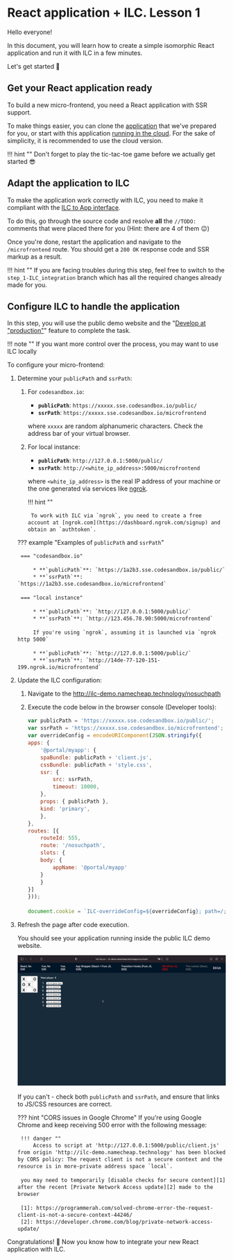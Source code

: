 # React application + ILC. Lesson 1

Hello everyone!

In this document, you will learn how to create a simple isomorphic React application and run it with ILC in a few minutes.

Let's get started 🚀

## Get your React application ready

To build a new micro-frontend, you need a React application with SSR support.

To make things easier, you can clone the [application](https://github.com/StyleT/ilc-learning-react) that we've prepared for you, or start with this application [running in the cloud](https://codesandbox.io/s/github/StyleT/ilc-learning-react). For the sake of simplicity, it is recommended to use the cloud version.

!!! hint ""
    Don't forget to play the tic-tac-toe game before we actually get started 😎

## Adapt the application to ILC

To make the application work correctly with ILC, you need to make it compliant with the [ILC to App interface](https://namecheap.github.io/ilc-sdk/pages/Pages/ilc_app_interface.html).

To do this, go through the source code and resolve **all** the `//TODO:` comments that were placed there for you (Hint: there are 4 of them 😉)

Once you're done, restart the application and navigate to the `/microfrontend` route. You should get a `200 OK` response code and SSR markup as a result.

!!! hint ""
    If you are facing troubles during this step, feel free to switch to the `step_1-ILC_integration` branch which has all the required changes already made for you.

## Configure ILC to handle the application

In this step, you will use the public demo website and the "[Develop at "production"](../../develop_at_production.md)" feature to complete the task.

!!! note ""
    If you want more control over the process, you may want to use ILC locally

To configure your micro-frontend:

1. Determine your `publicPath` and `ssrPath`:

    1. For `codesandbox.io`:
        * **`publicPath`**: `https://xxxxx.sse.codesandbox.io/public/`
        * **`ssrPath`**: `https://xxxxx.sse.codesandbox.io/microfrontend`

        where `xxxxx` are random alphanumeric characters. Check the address bar of your virtual browser.
    
    1. For local instance:
        * **`publicPath`**: `http://127.0.0.1:5000/public/`
        * **`ssrPath`**: `http://<white_ip_address>:5000/microfrontend`
        
        where `<white_ip_address>` is the real IP address of your machine or the one generated via services like [ngrok](https://ngrok.com/).

        !!! hint ""

            To work with ILC via `ngrok`, you need to create a free account at [ngrok.com](https://dashboard.ngrok.com/signup) and obtain an `authtoken`.


    ??? example "Examples of `publicPath` and `ssrPath`"

        === "codesandbox.io"

            * **`publicPath`**: `https://1a2b3.sse.codesandbox.io/public/`
            * **`ssrPath`**: `https://1a2b3.sse.codesandbox.io/microfrontend`

        === "local instance"

            * **`publicPath`**: `http://127.0.0.1:5000/public/`
            * **`ssrPath`**: `http://123.456.78.90:5000/microfrontend`

            If you're using `ngrok`, assuming it is launched via `ngrok http 5000`

            * **`publicPath`**: `http://127.0.0.1:5000/public/`
            * **`ssrPath`**: `http://14de-77-120-151-199.ngrok.io/microfrontend`
        

1. Update the ILC configuration:
    1. Navigate to the http://ilc-demo.namecheap.technology/nosuchpath
    1. Execute the code below in the browser console (Developer tools):

        ```js
        var publicPath = 'https://xxxxx.sse.codesandbox.io/public/';
        var ssrPath = 'https://xxxxx.sse.codesandbox.io/microfrontend';
        var overrideConfig = encodeURIComponent(JSON.stringify({
        apps: {
            '@portal/myapp': {
            spaBundle: publicPath + 'client.js',
            cssBundle: publicPath + 'style.css',
            ssr: {
                src: ssrPath,
                timeout: 10000,
            },
            props: { publicPath },
            kind: 'primary',
            },
        },
        routes: [{
            routeId: 555,
            route: '/nosuchpath',
            slots: {
            body: {
                appName: '@portal/myapp'
            }
            }
        }]
        }));

        document.cookie = `ILC-overrideConfig=${overrideConfig}; path=/;`
        ```

1. Refresh the page after code execution.

    You should see your application running inside the public ILC demo website.

    ![React app in ILC](../assets/react-app-in-ilc.png)
    
    If you can't - check both `publicPath` and `ssrPath`, and ensure that links to JS/CSS resources are correct.

    ??? hint "CORS issues in Google Chrome"
        If you're using Google Chrome and keep receiving 500 error with the following message:

        !!! danger ""
            Access to script at 'http://127.0.0.1:5000/public/client.js' from origin 'http://ilc-demo.namecheap.technology' has been blocked by CORS policy: The request client is not a secure context and the resource is in more-private address space `local`.

        you may need to temporarily [disable checks for secure content][1] after the recent [Private Network Access update][2] made to the browser

        [1]: https://programmerah.com/solved-chrome-error-the-request-client-is-not-a-secure-context-44246/
        [2]: https://developer.chrome.com/blog/private-network-access-update/

Congratulations! 🎉 Now you know how to integrate your new React application with ILC.